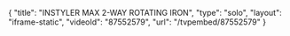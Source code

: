 {
    "title": "INSTYLER MAX 2-WAY ROTATING IRON",
    "type": "solo",
    "layout": "iframe-static",
    "videoId": "87552579",
    "url": "\/tvpembed\/87552579"
}